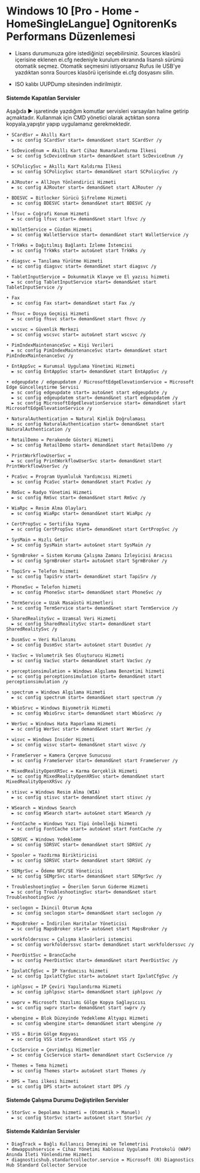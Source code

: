 # Windows 10 [Pro - Home - HomeSingleLangue] OgnitorenKs Performans Düzenlemesi
- Lisans durumunuza göre istediğinizi seçebilirsiniz. Sources klasörü içerisine eklenen ei.cfg nedeniyle kurulum ekranında lisanslı sürümü otomatik seçmez. Otomatik seçmesini istiyorsanız Rufus ile USB'ye yazdıktan sonra Sources klasörü içerisinde ei.cfg dosyasını silin.

- ISO kalıbı UUPDump sitesinden indirilmiştir.
 
#### Sistemde Kapatılan Servisler
Aşağıda ► işaretinde yazdığım komutlar servisleri varsayılan haline getirip açmaktadır. Kullanmak için CMD yönetici olarak açtıktan sonra kopyala,yapıştır yapıp uygulamanız gerekmektedir.
 
    • SCardSvr = Akıllı Kart
      ► sc config SCardSvr start= demand&net start SCardSvr /y
      
    • ScDeviceEnum = Akıllı Kart Cihaz Numaralandırma İlkesi
      ► sc config ScDeviceEnum start= demand&net start ScDeviceEnum /y
      
    • SCPolicySvc = Akıllı Kart Kaldırma İlkesi
      ► sc config SCPolicySvc start= demand&net start SCPolicySvc /y
      
    • AJRouter = AllJoyn Yönlendirici Hizmeti
      ► sc config AJRouter start= demand&net start AJRouter /y
      
    • BDESVC = Bitlocker Sürücü Şifreleme Hizmeti 
      ► sc config BDESVC start= demand&net start BDESVC /y
      
    • lfsvc = Coğrafi Konum Hizmeti 
      ► sc config lfsvc start= demand&net start lfsvc /y
      
    • WalletService = Cüzdan Hizmeti 
      ► sc config WalletService start= demand&net start WalletService /y
      
    • TrkWks = Dağıtılmış Bağlantı İzleme İstemcisi
      ► sc config TrkWks start= auto&net start TrkWks /y
      
    • diagsvc = Tanılama Yürütme Hizmeti
      ► sc config diagsvc start= demand&net start diagsvc /y
      
    • TabletInputService = Dokunmatik Klavye ve El yazısı hizmeti
      ► sc config TabletInputService start= demand&net start TabletInputService /y
    
    • Fax
      ► sc config Fax start= demand&net start Fax /y
      
    • fhsvc = Dosya Geçmişi Hizmeti
      ► sc config fhsvc start= demand&net start fhsvc /y
      
    • wscsvc = Güvenlik Merkezi
      ► sc config wscsvc start= auto&net start wscsvc /y
      
    • PimIndexMaintenanceSvc = Kişi Verileri
      ► sc config PimIndexMaintenanceSvc start= demand&net start PimIndexMaintenanceSvc /y
      
    • EntAppSvc = Kurumsal Uygulama Yönetimi Hizmeti
      ► sc config EntAppSvc start= demand&net start EntAppSvc /y
      
    • edgeupdate / edgeupdatem / MicrosoftEdgeElevationService = Microsoft Edge Güncelleştirme Servisi
      ► sc config edgeupdate start= auto&net start edgeupdate /y
      ► sc config edgeupdatem start= demand&net start edgeupdatem /y
      ► sc config MicrosoftEdgeElevationService start= demand&net start MicrosoftEdgeElevationService /y
      
    • NaturalAuthentication = Natural Kimlik Doğrulaması
      ► sc config NaturalAuthentication start= demand&net start NaturalAuthentication /y
      
    • RetailDemo = Perakende Gösteri Hizmeti
      ► sc config RetailDemo start= demand&net start RetailDemo /y
      
    • PrintWorkflowUserSvc = 
      ► sc config PrintWorkflowUserSvc start= demand&net start PrintWorkflowUserSvc /y
      
    • PcaSvc = Program Uyumluluk Yardımcısı Hizmeti
      ► sc config PcaSvc start= demand&net start PcaSvc /y
      
    • RmSvc = Radyo Yönetimi Hizmeti
      ► sc config RmSvc start= demand&net start RmSvc /y
    
    • WiaRpc = Resim Alma Olayları
      ► sc config WiaRpc start= demand&net start WiaRpc /y
      
    • CertPropSvc = Sertifika Yayma
      ► sc config CertPropSvc start= demand&net start CertPropSvc /y
    
    • SysMain = Hızlı Getir
      ► sc config SysMain start= auto&net start SysMain /y
    
    • SgrmBroker = Sistem Koruma Çalışma Zamanı İzleyicisi Aracısı
      ► sc config SgrmBroker start= auto&net start SgrmBroker /y
    
    • TapiSrv = Telefon hizmeti
      ► sc config TapiSrv start= demand&net start TapiSrv /y
      
    • PhoneSvc = Telefon hizmeti
      ► sc config PhoneSvc start= demand&net start PhoneSvc /y
    
    • TermService = Uzak Masaüstü Hizmetleri
      ► sc config TermService start= demand&net start TermService /y
      
    • SharedRealitySvc = Uzamsal Veri Hizmeti
      ► sc config SharedRealitySvc start= demand&net start SharedRealitySvc /y
      
    • DusmSvc = Veri Kullanımı
      ► sc config DusmSvc start= auto&net start DusmSvc /y
      
    • VacSvc = Volumetrik Ses Oluşturucu Hizmeti
      ► sc config VacSvc start= demand&net start VacSvc /y
      
    • perceptionsimulation = Windows Algılama Benzetimi hizmeti
      ► sc config perceptionsimulation start= demand&net start perceptionsimulation /y
      
    • spectrum = Windows Algılama Hizmeti
      ► sc config spectrum start= demand&net start spectrum /y
      
    • WbioSrvc = Windows Biyometrik Hizmeti
      ► sc config WbioSrvc start= demand&net start WbioSrvc /y
    
    • WerSvc = Windows Hata Raporlama Hizmeti
      ► sc config WerSvc start= demand&net start WerSvc /y
      
    • wisvc = Windows Insider Hizmeti
      ► sc config wisvc start= demand&net start wisvc /y
      
    • FrameServer = Kamera Çerçeve Sunucusu
      ► sc config FrameServer start= demand&net start FrameServer /y
      
    • MixedRealityOpenXRSvc = Karma Gerçeklik Hizmeti
      ► sc config MixedRealityOpenXRSvc start= demand&net start MixedRealityOpenXRSvc /y
    
    • stisvc = Windows Resim Alma (WIA)
      ► sc config stisvc start= demand&net start stisvc /y
    
    • WSearch = Windows Search
      ► sc config WSearch start= auto&net start WSearch /y
      
    • FontCache = Windows Yazı Tipi önbelleği hizmeti
      ► sc config FontCache start= auto&net start FontCache /y
      
    • SDRSVC = Windows Yedekleme
      ► sc config SDRSVC start= demand&net start SDRSVC /y
      
    • Spooler = Yazdırma Biriktiricisi
      ► sc config SDRSVC start= demand&net start SDRSVC /y
      
    • SEMgrSvc = Ödeme NFC/SE Yöneticisi
      ► sc config SEMgrSvc start= demand&net start SEMgrSvc /y
      
    • TroubleshootingSvc = Önerilen Sorun Giderme Hizmeti
      ► sc config TroubleshootingSvc start= demand&net start TroubleshootingSvc /y
      
    • seclogon = İkincil Oturum Açma
      ► sc config seclogon start= demand&net start seclogon /y
      
    • MapsBroker = İndirilen Haritalar Yöneticisi
      ► sc config MapsBroker start= auto&net start MapsBroker /y
      
    • workfolderssvc = Çalışma klasörleri istemcisi
      ► sc config workfolderssvc start= demand&net start workfolderssvc /y
      
    • PeerDistSvc = BrancCache
      ► sc config PeerDistSvc start= demand&net start PeerDistSvc /y
      
    • IpxlatCfgSvc = IP Yardımcısı hizmeti
      ► sc config IpxlatCfgSvc start= auto&net start IpxlatCfgSvc /y
      
    • iphlpsvc = IP Çeviri Yapılandırma Hizmeti
      ► sc config iphlpsvc start= demand&net start iphlpsvc /y
      
    • swprv = Microsoft Yazılımı Gölge Kopya Sağlayıcısı
      ► sc config swprv start= demand&net start swprv /y
      
    • wbengine = Blok Düzeyinde Yedekleme Altyapı Hizmeti
      ► sc config wbengine start= demand&net start wbengine /y
      
    • VSS = Birim Gölge Kopyası
      ► sc config VSS start= demand&net start VSS /y
      
    • CscService = Çevrimdışı Hizmetler
      ► sc config CscService start= demand&net start CscService /y
      
    • Themes = Tema hizmeti
      ► sc config Themes start= auto&net start Themes /y
      
    • DPS = Tanı ilkesi hizmeti
      ► sc config DPS start= auto&net start DPS /y
      
#### Sistemde Çalışma Durumu Değiştirilen Servisler
    • StorSvc = Depolama hizmeti = (Otomatik > Manuel)
      ► sc config StorSvc start= auto&net start StorSvc /y

#### Sistemde Kaldırılan Servisler
    • DiagTrack = Bağlı Kullanıcı Deneyimi ve Telemetrisi
    • dmwappushservice = Cihaz Yönetimi Kablosuz Uygulama Protokolü (WAP) Anında İleti Yönlendirme Hizmeti
    • diagnosticshub.standartcollector.service = Microsoft (R) Diagnostics Hub Standard Collector Service
    
